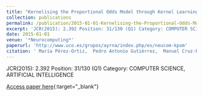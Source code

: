 ```yaml
---
title: "Kernelising the Proportional Odds Model through Kernel Learning techniques"
collection: publications
permalink: /publication/2015-01-01-Kernelising-the-Proportional-Odds-Model-through-Kernel-Learning-techniques
excerpt: 'JCR(2015): 2.392 Position: 31/130 (Q1) Category: COMPUTER SCIENCE, ARTIFICIAL INTELLIGENCE'
date: 2015-01-01
venue: '*Neurocomputing*'
paperurl: 'http://www.uco.es/grupos/ayrna/index.php/es/neucom-kpom'
citation: ' María Pérez-Ortiz,  Pedro Antonio Gutiérrez,  Manuel Cruz-Ramírez,  Javier Sánchez-Monedero,  César Hervás-Martínez, &quot;Kernelising the Proportional Odds Model through Kernel Learning techniques.&quot; *Neurocomputing*, Vol.126, 2015, pp.23--33.'
---
```

JCR(2015): 2.392 Position: 31/130 (Q1) Category: COMPUTER SCIENCE, ARTIFICIAL INTELLIGENCE

[Access paper here](http://www.uco.es/grupos/ayrna/index.php/es/neucom-kpom){:target="_blank"}
